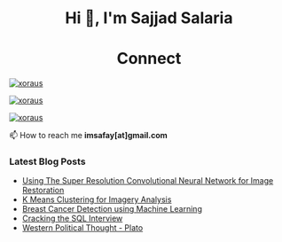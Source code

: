 <h1 align="center">Hi 👋, I'm Sajjad Salaria</h1>  

<h1 align="center">Connect</h1>

<p align="center">

<p align="left"> <a href="https://twitter.com/xoraus" target="blank"><img src="https://img.shields.io/twitter/follow/xoraus?logo=twitter&style=for-the-badge" alt="xoraus" /></a> </p> 

<p align="left"> <a href="https://www.linkedin.com/in/sajjadsalaria" target="blank"><img src="https://img.shields.io/badge/Sajjad%20Salaria-blue?style=for-the-badge&logo=linkedin&logoColor=white" alt="xoraus" /></a> </p>  

<p align="left"> <a href="https://github.com/xoraus" target="blank"><img src="https://gpvc.arturio.dev/xoraus" alt="xoraus" /></a> </p>  

</p>


📫  How to reach me **imsafay[at]gmail.com**

### Latest Blog Posts

<!-- Blog:START -->
- [Using The Super Resolution Convolutional Neural Network for Image Restoration](https://medium.com/p/ff1e8420d846)
- [K Means Clustering for Imagery Analysis](https://medium.com/p/56c9976f16b6)
- [Breast Cancer Detection using Machine Learning](https://medium.com/p/475d3b63e18e)
- [Cracking the SQL Interview](https://github.com/xoraus/CrackingTheSQLInterview)
- [Western Political Thought - Plato](https://xoraus.github.io/intro-to-Plato)
<!-- Blog:END -->
